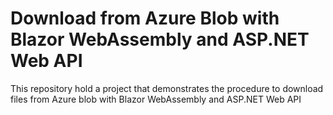 # Download from Azure Blob with Blazor WebAssembly and ASP.NET Web API

This repository hold a project that demonstrates the procedure to download files from Azure blob with Blazor WebAssembly and ASP.NET Web API
